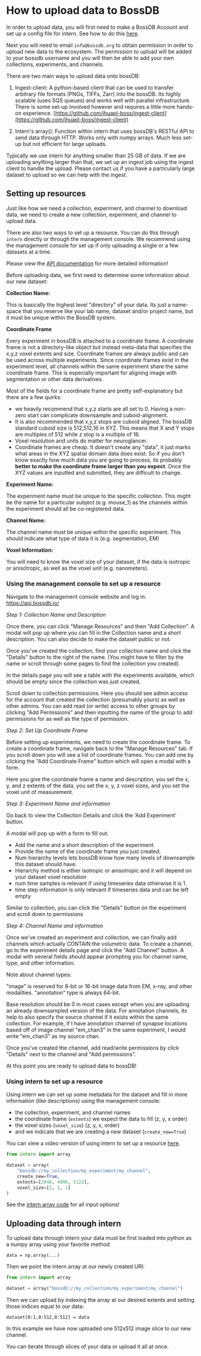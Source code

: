 # How to upload data to BossDB

In order to upload data, you will first need to make a BossDB Account and set up a config file for intern. See how to do this [here](https://github.com/aplbrain/bossdb_cookbook/blob/main/docs/BossDB-Set-Up-For-Private-Datasets.md). 

Next you will need to email `info@bossdb.org` to obtain permission in order to upload new data to the ecosystem. The permission to upload will be added to your bossdb username and you will then be able to add your own collections, experiments, and channels. 


There are two main ways to upload data onto bossDB:

1. Ingest-client: A python-based client that can be used to transfer arbitrary file formats (PNGs, TIFFs, Zarr) into the bossDB. Its highly scalable (uses SQS queues) and works well with parallel infrastructure. There is some set-up involved however and requires a little more hands-on experience. [https://github.com/jhuapl-boss/ingest-client](https://github.com/jhuapl-boss/ingest-client)

2. Intern's array(): Function within intern that uses bossDB's RESTful API to send data through HTTP. Works only with numpy arrays. Much less set-up but not efficient for large uploads.

Typically we use intern for anything smaller than 25 GB of data. If we are uploading anything larger than that, we set up an ingest job using the ingest client to handle the upload. Please contact us if you have a particularly large dataset to upload so we can help with the ingest. 


## Setting up resources

Just like how we need a collection, experiment, and channel to download data,  we need to create a new collection, experiment, and channel to upload data. 

There are also two ways to set up a resource. You can do this through `intern` directly or through the management console. We recommend using the management console for set up if only uploading a single or a few datasets at a time. 

Please view the [API documentation](https://docs.theboss.io/docs/list-collections) for more detailed information!


Before uploading data, we first need to determine some information about our new dataset:

**Collection Name:**

This is basically the highest level "directory" of your data. Its just a name-space that you reserve like your lab name, dataset and/or project name, but it must be unique within the BossDB system.

**Coordinate Frame**

Every experiment in bossDB is attached to a coordinate frame. A coordinate frame is not a directory-like object but instead meta-data that specifies the x,y,z voxel extents and size. Coordinate frames are always public and can be used across multiple experiments. Since coordinate frames exist in the experiment level, all channels within the same experiment share the same coordinate frame. This is especially important for aligning image with segmentation or other data derivatives.

Most of the fields for a coordinate frame are pretty self-explanatory but there are a few quirks:

- we heavily recommend that x,y,z starts are all set to 0. Having a non-zero start can complicate downsample and cuboid-alignment.
- It is also recommended that x,y,z stops are cuboid aligned. The bossDB standard cuboid size is 512,512,16 in XYZ. This means that X and Y stops are multiples of 512 while z stop is a multiple of 16.
- Voxel resolution and units do matter for neuroglancer.
- Coordinate frames are cheap. It doesn't create any "data", it just marks what areas in the XYZ spatial domain data does exist. So if you don't know exactly how much data you are going to process, its probably **better to make the coordinate frame larger than you expect**. Once the XYZ values are inputted and submitted, they are difficult to change.

**Experiment Name:**

The experiment name must be unique to the specific collection. This might be the name for a particular subject (e.g. mouse_1) as the channels within the experiment should all be co-registered data.

**Channel Name:**

The channel name must be unique within the specific experiment. This should indicate what type of data it is (e.g. segmentation, EM)

**Voxel Information:**

You will need to know the voxel size of your dataset, if the data is isotropic or anisotropic, as well as the voxel unit (e.g. nanometers). 


### Using the management console to set up a resource

Navigate to the management console website and log in: https://api.bossdb.io/

*Step 1: Collection Name and Description*

Once there, you can click "Manage Resources" and then "Add Collection". A modal will pop up where you can fill in the Collection name and a short description. You can also decide to make the dataset public or not.

Once you've created the collection, find your collection name and click the "Details" button to the right of the name. (You might have to filter by the name or scroll through some pages to find the collection you created). 

In the details page you will see a table with the experiments available, which should be empty since the collection was just created. 

Scroll down to collection permissions. Here you should see admin access for the account that created the collection (presumably yours) as well as other admins. You can add read (or write) access to other groups by clicking "Add Permissions" and then inputting the name of the group to add permissions for as well as the type of permission.

*Step 2: Set Up Coordinate Frame*

Before setting up experiments, we need to create the coordinate frame. To create a coordinate frame, navigate back to the "Manage Resources" tab. If you scroll down you will see a list of coordinate frames. You can add one by clicking the "Add Coordinate Frame" button which will open a modal with a form. 

Here you give the coordinate frame a name and description, you set the x, y, and z extents of the data, you set the x, y, z voxel sizes, and you set the voxel unit of measurement.

*Step 3: Experiment Name and information*

Go back to view the Collection Details and click the 'Add Experiment' button.

A modal will pop up with a form to fill out. 

- Add the name and a short description of the experiment.
- Provide the name of the coordinate frame you just created.
- Num hierarchy levels lets bossDB know how many levels of downsample this dataset should have.
- Hierarchy method is either isotropic or anisotropic and it will depend on your dataset voxel resolution
- num time samples is relevant if using timeseries data otherwise it is 1. 
- time step information is only relevant if timeseries data and can be left empty

Similar to collection, you can click the "Details" button on the experiment and scroll down to permissions

*Step 4: Channel Name and information*

Once we've created an experiment and collection, we can finally add channels which actually CONTAIN the volumetric data. To create a channel, go to the experiment details page and click the "Add Channel" button. A modal with several fields should appear prompting you for channel name, type, and other information. 

Note about channel types:

"image" is reserved for 8-bit or 16-bit image data from EM, x-ray, and other modalities. "annotation" type is always 64-bit. 

Base resolution should be 0 in most cases except when you are uploading an already downsampled version of the data. For annotation channels, its help to also specify the source channel if it exists within the same collection. For example, if I have annotation channel of synapse locations based off of image channel "em_chan3" in the same experiment, I would write "em_chan3" as my source chan.

Once you've created the channel, add read/write permissions by click "Details" next to the channel and "Add permissions". 

At this point you are ready to upload data to bossDB!

### Using intern to set up a resource

Using intern we can set up some metadata for the dataset and fill in more information (like descriptions) using the management console: 

- the collection, experiment, and channel names
- the coordinate frame (`extents`) we expect the data to fill (z, y, x order)
- the voxel sizes (`voxel_size`) (z, y, x, order)
- and we indicate that we are creating a new dataset (`create_new=True`)

You can view a video version of using intern to set up a resource [here](https://youtu.be/gbbfWDThELU).

```python
from intern import array

dataset = array(
    "bossdb://my_collection/my_experiment/my_channel", 
    create_new=True,
    extents=[2048, 4096, 5123],
    voxel_size=[2, 1, 1]
)
```

See the [intern array code](https://github.com/jhuapl-boss/intern/blob/655fcd16e3067766848616ad592cce43d3175656/intern/convenience/array.py#L186-L205) for all input options!

## Uploading data through intern

To upload data through intern your data must be first loaded into python as a numpy array using your favorite method

```
data = np.array(...)

```

Then we point the intern array at our newly created URI:

```python
from intern import array

dataset = array("bossdb://my_collection/my_experiment/my_channel")
```
Then we can upload by indexing the array at our desired extents and setting those indices equal to our data:

```
dataset[0:1,0:512,0:512] = data

```
In this example we have now uploaded one 512x512 image slice to our new channel. 

You can iterate through slices of your data or upload it all at once. 
